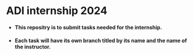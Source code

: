 # ADI internship 2024

+ #### This repositry is to submit tasks needed for the internship.

+ #### Each task will have its own branch titled by its name and the name of the instructor.
